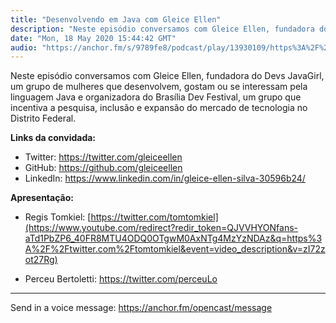 ```yaml
---
title: "Desenvolvendo em Java com Gleice Ellen"
description: "Neste episódio conversamos com Gleice Ellen, fundadora do Devs JavaGirl, um grupo de mulheres que desenvolvem, gostam ou se interessam pela linguagem ..."
date: "Mon, 18 May 2020 15:44:42 GMT"
audio: "https://anchor.fm/s/9789fe8/podcast/play/13930109/https%3A%2F%2Fd3ctxlq1ktw2nl.cloudfront.net%2Fproduction%2F2020-4-18%2F74350354-44100-2-07c949863fdf9.mp3"
---
```


Neste episódio conversamos com Gleice Ellen, fundadora do Devs JavaGirl, um grupo de mulheres que desenvolvem, gostam ou se interessam pela linguagem Java e organizadora do Brasília Dev Festival, um grupo que incentiva a pesquisa, inclusão e expansão do mercado de tecnologia no Distrito Federal.


**Links da convidada:**


* Twitter: https://twitter.com/gleiceellen
* GitHub: https://github.com/gleiceellen
* LinkedIn: https://www.linkedin.com/in/gleice-ellen-silva-30596b24/


**Apresentação:**  




* Regis Tomkiel: [https://twitter.com/tomtomkiel](https://www.youtube.com/redirect?redir_token=QJVVHYONfans-aTd1PbZP6_40FR8MTU4ODQ0OTgwM0AxNTg4MzYzNDAz&q=https%3A%2F%2Ftwitter.com%2Ftomtomkiel&event=video_description&v=zI72zot27Rg)






* Perceu Bertoletti: https://twitter.com/perceuLo



--- 

Send in a voice message: https://anchor.fm/opencast/message